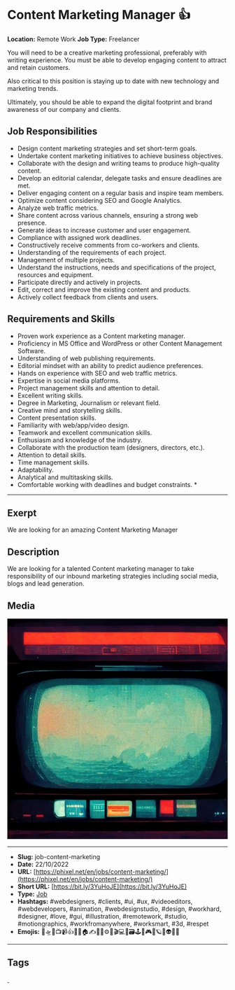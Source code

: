 # Content Marketing Manager 👍
**Location:** Remote Work
**Job Type:** Freelancer

You will need to be a creative marketing professional, preferably with writing experience. You must be able to develop engaging content to attract and retain customers.

Also critical to this position is staying up to date with new technology and marketing trends.

Ultimately, you should be able to expand the digital footprint and brand awareness of our company and clients.
## Job Responsibilities

- Design content marketing strategies and set short-term goals.
- Undertake content marketing initiatives to achieve business objectives.
- Collaborate with the design and writing teams to produce high-quality content.
- Develop an editorial calendar, delegate tasks and ensure deadlines are met.
- Deliver engaging content on a regular basis and inspire team members.
- Optimize content considering SEO and Google Analytics.
- Analyze web traffic metrics.
- Share content across various channels, ensuring a strong web presence.
- Generate ideas to increase customer and user engagement.
- Compliance with assigned work deadlines.
- Constructively receive comments from co-workers and clients.
- Understanding of the requirements of each project.
- Management of multiple projects.
- Understand the instructions, needs and specifications of the project, resources and equipment.
- Participate directly and actively in projects.
- Edit, correct and improve the existing content and products.
- Actively collect feedback from clients and users.

## Requirements and Skills

- Proven work experience as a Content marketing manager.
- Proficiency in MS Office and WordPress or other Content Management Software.
- Understanding of web publishing requirements.
- Editorial mindset with an ability to predict audience preferences.
- Hands on experience with SEO and web traffic metrics.
- Expertise in social media platforms.
- Project management skills and attention to detail.
- Excellent writing skills.
- Degree in Marketing, Journalism or relevant field.
- Creative mind and storytelling skills.
- Content presentation skills.
- Familiarity with web/app/video design.
- Teamwork and excellent communication skills.
- Enthusiasm and knowledge of the industry.
- Collaborate with the production team (designers, directors, etc.).
- Attention to detail skills.
- Time management skills.
- Adaptability.
- Analytical and multitasking skills.
- Comfortable working with deadlines and budget constraints. *
------------
## Exerpt
We are looking for an amazing Content Marketing Manager
## Description
We are looking for a talented Content marketing manager to take responsibility of our inbound marketing strategies including social media, blogs and lead generation.
## Media
<img src="media/490ca7f5/job-content-marketing.jpg" loading="lazy"><br>

------------
- **Slug:** job-content-marketing
- **Date:** 22/10/2022
- **URL:** [https://phixel.net/en/jobs/content-marketing/](https://phixel.net/en/jobs/content-marketing/)
- **Short URL:** [https://bit.ly/3YuHoJE](https://bit.ly/3YuHoJE)
- **Type:** [Job](#job)
- **Hashtags:** #webdesigners, #clients, #ui, #ux, #videoeditors, #webdevelopers, #animation, #webdesignstudio, #design, #workhard, #designer, #love, #gui, #illustration, #remotework, #studio, #motiongraphics, #workfromanywhere, #worksmart, #3d, #respet
- **Emojis:** 🎨🛸📼📺📹👍🔗📝🏠✍️👨‍💻⚙️🔮🎬‍💻👑🗃️🕹️👾🎮📲🪐🌟👽🚀🌌

------------
## Tags
[ ](# )
